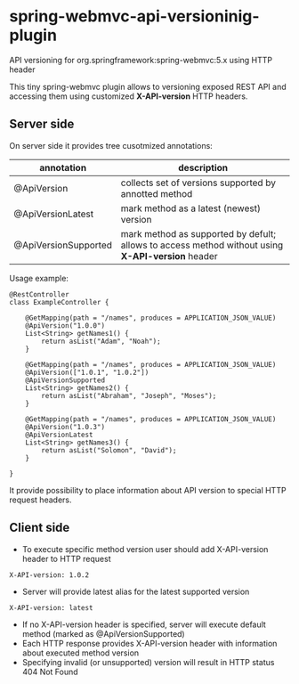spring-webmvc-api-versioninig-plugin
=============

API versioning for org.springframework:spring-webmvc:5.x using HTTP header

This tiny spring-webmvc plugin allows to versioning exposed REST API and accessing them using customized **X-API-version** HTTP headers.

Server side
-----------

On server side it provides tree cusotmized annotations:

annotation           | description
-------------------- | ------------------------------------------------------
@ApiVersion          | collects set of versions supported by annotted method
@ApiVersionLatest    | mark method as a latest (newest) version
@ApiVersionSupported | mark method as supported by defult; allows to access method without using **X-API-version** header

Usage example:
```
@RestController
class ExampleController {

    @GetMapping(path = "/names", produces = APPLICATION_JSON_VALUE)
    @ApiVersion("1.0.0")
    List<String> getNames1() {
        return asList("Adam", "Noah");
    }

    @GetMapping(path = "/names", produces = APPLICATION_JSON_VALUE)
    @ApiVersion(["1.0.1", "1.0.2"])
    @ApiVersionSupported
    List<String> getNames2() {
        return asList("Abraham", "Joseph", "Moses");
    }

    @GetMapping(path = "/names", produces = APPLICATION_JSON_VALUE)
    @ApiVersion("1.0.3")
    @ApiVersionLatest
    List<String> getNames3() {
        return asList("Solomon", "David");
    }

}
```
It provide possibility to place information about API version to special HTTP request headers.

Client side
-----------

- To execute specific method version user should add X-API-version header to HTTP request
```
X-API-version: 1.0.2
```
- Server will provide latest alias for the latest supported version
```
X-API-version: latest
```
- If no X-API-version header is specified, server will execute default method (marked as @ApiVersionSupported)
- Each HTTP response provides X-API-version header with information about executed method version
- Specifying invalid (or unsupported) version will result in HTTP status 404 Not Found
